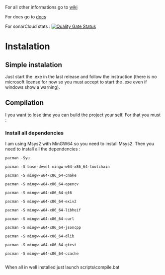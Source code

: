 For all other informations go to [wiki](https://github.com/Eugene-74/Open_Image_Editor/wiki)

For docs go to [docs](https://eugene-74.github.io/Open_Image_Editor/index.html)

For sonarCloud stats :
[![Quality Gate Status](https://sonarcloud.io/api/project_badges/measure?project=Eugene-74_Open_Image_Editor&metric=alert_status)](https://sonarcloud.io/dashboard?id=Eugene-74_Open_Image_Editor)

# Instalation

## Simple instalation

Just start the .exe in the last release and follow the instruction (there is no microsoft license for now so you must accept to start the .exe even if windows show a warning).

## Compilation

I you want to lose time you can build the project your self. For that you must :

### Install all dependencies

I am using Msys2 with MinGW64 so you need to install Msys2.
Then you need to install all the dependencies :

```
pacman -Syu

pacman -S base-devel mingw-w64-x86_64-toolchain

pacman -S mingw-w64-x86_64-cmake

pacman -S mingw-w64-x86_64-opencv

pacman -S mingw-w64-x86_64-qt6

pacman -S mingw-w64-x86_64-exiv2

pacman -S mingw-w64-x86_64-libheif

pacman -S mingw-w64-x86_64-curl

pacman -S mingw-w64-x86_64-jsoncpp

pacman -S mingw-w64-x86_64-dlib

pacman -S mingw-w64-x86_64-gtest

pacman -S mingw-w64-x86_64-ccache


```

When all in well installed just launch scripts\compile.bat
